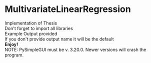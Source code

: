 ﻿# MultivariateLinearRegression
Implementation of Thesis <br/>
Don't forget to import all libraries <br/>
Example Output provided <br/>
If you don't provide output name it will be the default <br/>
<b>Enjoy!</b> <br/>
NOTE: PySimpleGUI must be v. 3.20.0. Newer versions will crash the program.